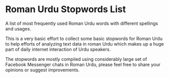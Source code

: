 # Roman Urdu Stopwords List
A list of most frequently used Roman Urdu words with different spellings and usages.

This is a very basic effort to collect some basic stopwords for Roman Urdu to help efforts of analyzing text data in roman Urdu which makes up a huge part of daily internet interaction of Urdu speakers.

The stopwords are mostly compiled using considerably large set of Facebook Messenger chats in Roman Urdu, please feel free to share your opinions or suggest improvements.
